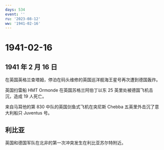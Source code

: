 ```yaml
---
days: 534
event: ''
ru: '2023-08-12'
ww: '1941-02-16'
---
```


# 1941-02-16

## 1941 年 2 月 16 日

在英国英格兰查塔姆，停泊在码头维修的英国巡洋舰海王星号再次遭到德国轰炸。

英国扫雷船 HMT Ormonde 在英国苏格兰阿伯丁以东 25
英里处被德国飞机击沉，造成 19 人死亡。

来自马耳他的第 830 中队的英国剑鱼式飞机在突尼斯 Chebba
五英里外击沉了意大利船只 Juventus 号。

## 利比亚

英国和德国军队在北非的第一次冲突发生在利比亚苏尔特附近。